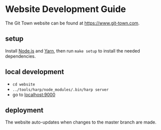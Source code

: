 # Website Development Guide

The Git Town website can be found at <https://www.git-town.com>.

## setup

Install [Node.js](https://nodejs.org) and [Yarn](https://yarnpkg.com), then run
`make setup` to install the needed dependencies.

## local development

- `cd website`
- `../tools/harp/node_modules/.bin/harp server`
- go to [localhost:9000](http://localhost:9000)

## deployment

The website auto-updates when changes to the master branch are made.
